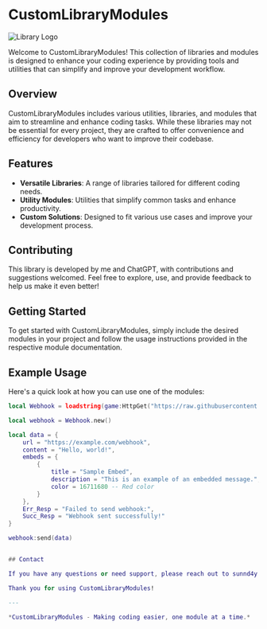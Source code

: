 # CustomLibraryModules

![Library Logo](https://www.google.com/url?sa=i&url=https%3A%2F%2Fsoundcloud.com%2Fjusbetter-danyiu%2Fosamason-mind-games-unreleased&psig=AOvVaw1gWhUG_tNAqSnlTDyalEhx&ust=1723647677854000&source=images&cd=vfe&opi=89978449&ved=0CBQQjRxqFwoTCNCnuI6e8ocDFQAAAAAdAAAAABAE)

Welcome to CustomLibraryModules! This collection of libraries and modules is designed to enhance your coding experience by providing tools and utilities that can simplify and improve your development workflow.

## Overview

CustomLibraryModules includes various utilities, libraries, and modules that aim to streamline and enhance coding tasks. While these libraries may not be essential for every project, they are crafted to offer convenience and efficiency for developers who want to improve their codebase.

## Features

- **Versatile Libraries**: A range of libraries tailored for different coding needs.
- **Utility Modules**: Utilities that simplify common tasks and enhance productivity.
- **Custom Solutions**: Designed to fit various use cases and improve your development process.

## Contributing

This library is developed by me and ChatGPT, with contributions and suggestions welcomed. Feel free to explore, use, and provide feedback to help us make it even better!

## Getting Started

To get started with CustomLibraryModules, simply include the desired modules in your project and follow the usage instructions provided in the respective module documentation.

## Example Usage

Here's a quick look at how you can use one of the modules:

```lua
local Webhook = loadstring(game:HttpGet("https://raw.githubusercontent.com/THU9DEV/CustimLibraryModules/main/Webhook.lua"))()

local webhook = Webhook.new()

local data = {
    url = "https://example.com/webhook",
    content = "Hello, world!",
    embeds = {
        {
            title = "Sample Embed",
            description = "This is an example of an embedded message.",
            color = 16711680 -- Red color
        }
    },
    Err_Resp = "Failed to send webhook:",
    Succ_Resp = "Webhook sent successfully!"
}

webhook:send(data)


## Contact

If you have any questions or need support, please reach out to sunnd4y on some where on internet but i will not fix it.

Thank you for using CustomLibraryModules!

---

*CustomLibraryModules - Making coding easier, one module at a time.*
